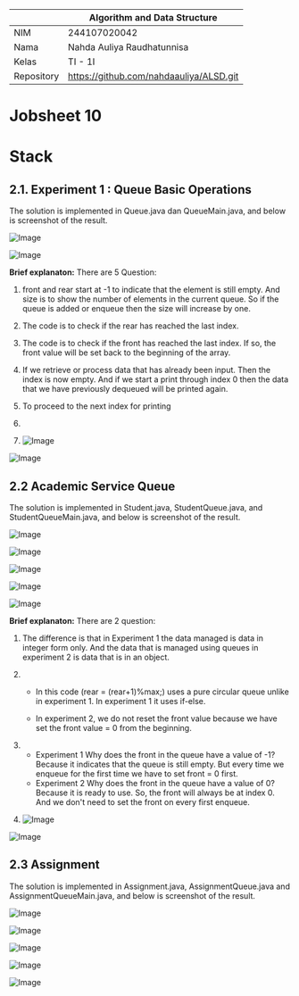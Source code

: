 |  | Algorithm and Data Structure |
|--|--|
| NIM |  244107020042|
| Nama |  Nahda Auliya Raudhatunnisa |
| Kelas | TI - 1I |
| Repository | https://github.com/nahdaauliya/ALSD.git |

# Jobsheet 10 
# Stack

## 2.1. Experiment 1 : Queue Basic Operations

The solution is implemented in Queue.java dan QueueMain.java, and below is screenshot of the result.

![Image](https://github.com/user-attachments/assets/c19230eb-6003-42ce-96f7-4bbb1a7f1d31)

![Image](https://github.com/user-attachments/assets/68343834-ede2-4e1c-99c2-dafb1f6427d3)

**Brief explanaton:** There are 5 Question: 
1. front and rear start at -1 to indicate that the element is still empty. And size is to show the number of elements in the current queue. So if the queue is added or enqueue then the size will increase by one. 

2. The code is to check if the rear has reached the last index.

3. The code is to check if the front has reached the last index. If so, the front value will be set back to the beginning of the array.

4. If we retrieve or process data that has already been input. Then the index is now empty. And if we start a print through index 0 then the data that we have previously dequeued will be printed again.

5. To proceed to the next index for printing 
6. 

7. ![Image](https://github.com/user-attachments/assets/46e7bcec-dc6e-4e15-a5d4-53768fb90bb6)

![Image](https://github.com/user-attachments/assets/daa51d86-6c8a-4bab-a459-90fe1699ebc5)


## 2.2 Academic Service Queue

The solution is implemented in Student.java, StudentQueue.java, and StudentQueueMain.java, and below is screenshot of the result.

![Image](https://github.com/user-attachments/assets/22d532cd-c76f-44f6-a921-1cf6c97faaeb)

![Image](https://github.com/user-attachments/assets/26e3c216-b5f2-4d60-8ecb-e01259b1926d)

![Image](https://github.com/user-attachments/assets/eec706ee-ae0d-416b-b48e-15fff8b16c38)

![Image](https://github.com/user-attachments/assets/47d62cac-7147-44e0-8990-17fae2372aa5)

![Image](https://github.com/user-attachments/assets/70c97266-bd68-4ba4-b0cc-81f61932e698)

**Brief explanaton:** There are 2 question: 
1. The difference is that in Experiment 1 the data managed is data in integer form only. And the data that is managed using queues in experiment 2 is data that is in an object. 

2. 
    - In this code (rear = (rear+1)%max;) uses a pure circular queue unlike in experiment 1. In experiment 1 it uses if-else.

    - In experiment 2, we do not reset the front value because we have set the front value = 0 from the beginning.

3. - Experiment 1
        Why does the front in the queue have a value of -1? Because it indicates that the queue is still empty. But every time we enqueue for the first time we have to set front = 0 first.
    - Experiment 2
        Why does the front in the queue have a value of 0? Because it is ready to use. So, the front will always be at index 0. And we don't need to set the front on every first enqueue.

4. ![Image](https://github.com/user-attachments/assets/cdc20d30-7be4-49bf-9e4b-f1967dd24faf)

![Image](https://github.com/user-attachments/assets/44700880-d75b-4ad4-ae88-21e4b59f8741)

## 2.3 Assignment
The solution is implemented in Assignment.java, AssignmentQueue.java and AssignmentQueueMain.java, and below is screenshot of the result.

![Image](https://github.com/user-attachments/assets/a0546014-96a1-4463-b900-c9118fdd128b)

![Image](https://github.com/user-attachments/assets/cebce6e3-6ed8-4e6b-ad7a-a0bd974f1490)

![Image](https://github.com/user-attachments/assets/7a454f0c-1d1c-4123-ba26-12ec811dadc1)

![Image](https://github.com/user-attachments/assets/f7b5f9c6-df3c-4af7-8e6f-4f7c4eae2ffd)

![Image](https://github.com/user-attachments/assets/56b04c5a-7195-4ab2-b8f0-88497104bbf2)